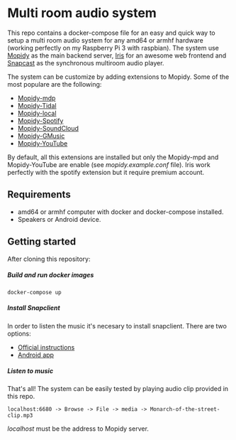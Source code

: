 # Multi room audio system
This repo contains a docker-compose file for an easy and quick way to setup a multi room audio system for any amd64 or armhf hardware (working perfectly on my Raspberry Pi 3 with raspbian).
The system use [Mopidy](https://mopidy.com/) as the main backend server, [Iris](https://github.com/jaedb/iris) for an awesome web frontend and [Snapcast](https://github.com/badaix/snapcast) as the synchronous multiroom audio player.

The system can be customize by adding extensions to Mopidy. Some of the most populare are the following:
  - [Mopidy-mdp](https://github.com/mopidy/mopidy-mpd)
  - [Mopidy-Tidal](https://github.com/tehkillerbee/mopidy-tidal)
  - [Mopidy-local](https://github.com/mopidy/mopidy-local)
  - [Mopidy-Spotify](https://github.com/mopidy/mopidy-spotify)
  - [Mopidy-SoundCloud](https://github.com/mopidy/mopidy-soundcloud)
  - [Mopidy-GMusic](https://github.com/mopidy/mopidy-gmusic)
  - [Mopidy-YouTube](https://github.com/natumbri/mopidy-youtube)

By default, all this extensions are installed but only the Mopidy-mpd and Mopidy-YouTube are enable (see *mopidy.example.conf* file). Iris work perfectly with the spotify extension but it require premium account.

## Requirements
- amd64 or armhf computer with docker and docker-compose installed.
- Speakers or Android device.

## Getting started
After cloning this repository:

##### Build and run docker images
    docker-compose up

##### Install Snapclient
In order to listen the music it's necesary to install snapclient. There are two options:
- [Official instructions](https://github.com/badaix/snapcast#installation)
- [Android app](https://play.google.com/store/apps/details?id=de.badaix.snapcast)

##### Listen to music
That's all! The system can be easily tested by playing audio clip provided in this repo.

    localhost:6680 -> Browse -> File -> media -> Monarch-of-the-street-clip.mp3
*localhost* must be the address to Mopidy server.
